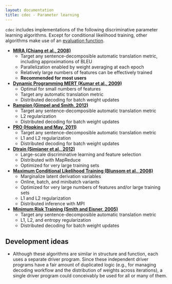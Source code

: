 ```yaml
---
layout: documentation
title: cdec - Parameter learning
---
```


`cdec` includes implementations of the following discriminative parameter learning algorithms. Except for conditional likelihood training, other algorithms make use of an [evaluation function](/guide/evaluation.html).

* __[MIRA (Chiang et al., 2008)](mira.html)__
    * Target any sentence-decomposible automatic translation metric, including approximations of BLEU
    * Parallelization enabled by weight averaging at each epoch
    * Relatively large numbers of features can be effectively trained
    * **Recommended for most users**
* __[Dynamic Programming MERT (Kumar et al., 2009)](mert.html)__
    * Optimal for small numbers of features
    * Target any automatic translation metric
    * Distributed decoding for batch weight updates
* __[Rampion (Gimpel and Smith, 2012)](rampion.html)__
    * Target any sentence-decomposible automatic translation metric
    * L2 regularization
    * Distributed decoding for batch weight updates
* __[PRO (Hopkins and May, 2011)](pro.html)__
    * Target any sentence-decomposible automatic translation metric
    * L1 and L2 regularization
    * Distributed decoding for batch weight updates
* __[Dtrain (Simianer et al., 2012)](dtrain.html)__
    * Large-scale discriminative learning and feature selection
    * Distributed with MapReduce
    * Optimized for very large training sets
* __[Maximum Conditional Likelihood Training (Blunsom et al., 2008)](crf.html)__
    * Marginalize latent derivation variables
    * Online, batch, and minibatch variants
    * Optimized for very large numbers of features and/or large training sets
    * L1 and L2 regularization
    * Distributed inference with MPI
* __[Minimum Risk Training (Smith and Eisner, 2005)](minrisk.html)__
    * Target any sentence-decomposible automatic translation metric
    * L1, L2, and entropy regularization
    * Distributed decoding for batch weight updates

## Development ideas
* Although these algorithms are similar in structure and function, each uses a separate driver program. Since these independent driver programs have a fair amount of duplicated logic (e.g., for managing decoding workflow and the distribution of weights across iterations), a single driver program could conceivably be used for all or many of them.

